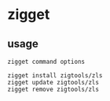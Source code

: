 # zigget

## usage

`zigget command options`

```
zigget install zigtools/zls
zigget update zigtools/zls
zigget remove zigtools/zls
```
